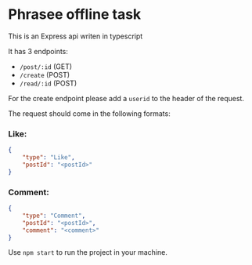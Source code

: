 # Phrasee offline task

This is an Express api writen in typescript

It has 3 endpoints:
 - `/post/:id` (GET)
 - `/create` (POST)
 - `/read/:id` (POST)

For the create endpoint please add a `userid` to the header of the request.

The request should come in the following formats:

### **Like:**
```json
{
	"type": "Like",
	"postId": "<postId>"
}
```

### **Comment:**
```json
{
	"type": "Comment",
	"postId": "<postId>",
    "comment": "<comment>"
}
```

Use `npm start` to run the project in your machine.
